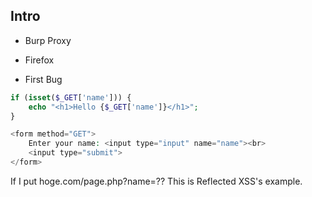 ## Intro

- Burp Proxy
- Firefox

- First Bug
```php
if (isset($_GET['name'])) {
    echo "<h1>Hello {$_GET['name']}</h1>";
}

<form method="GET">
    Enter your name: <input type="input" name="name"><br>
    <input type="submit">
</form>
```

If I put hoge.com/page.php?name=<script>alert(1);</script>??
This is Reflected XSS's example. 

